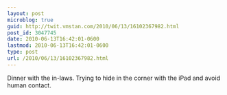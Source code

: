 ```yaml
---
layout: post
microblog: true
guid: http://twit.vmstan.com/2010/06/13/16102367982.html
post_id: 3047745
date: 2010-06-13T16:42:01-0600
lastmod: 2010-06-13T16:42:01-0600
type: post
url: /2010/06/13/16102367982.html
---
```

Dinner with the in-laws. Trying to hide in the corner with the iPad and avoid human contact.
